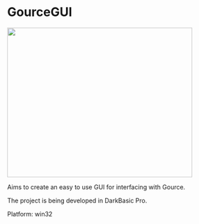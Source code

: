 # GourceGUI #

<a href='http://www.youtube.com/watch?feature=player_embedded&v=wVIX7RijFS8' target='_blank'><img src='http://img.youtube.com/vi/wVIX7RijFS8/0.jpg' width='425' height=344 /></a>

Aims to create an easy to use GUI for interfacing with Gource.

The project is being developed in DarkBasic Pro.

Platform: win32